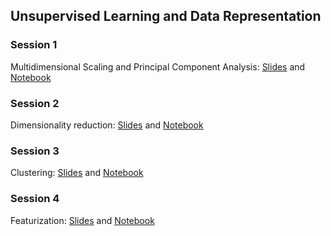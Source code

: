 ## Unsupervised Learning and Data Representation

### Session 1

Multidimensional Scaling and Principal Component Analysis: [Slides](3.1.MDS-PCA-etc.pptz) and [Notebook](icomse-3.1.ipynb)

### Session 2

Dimensionality reduction: [Slides](3.2.DR+.pptx) and [Notebook](icomse-3.2.ipynb)

### Session 3

Clustering: [Slides](Clustering.pptx) and [Notebook](icomse-3.3.ipynb)

### Session 4

Featurization: [Slides](Featurizationb.pptx) and [Notebook](icomse-3.4.ipynb)
